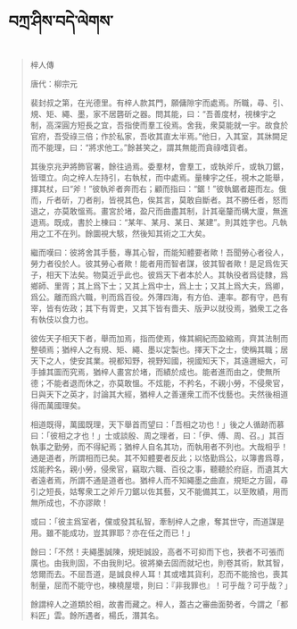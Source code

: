 # བཀྲ་ཤིས་བདེ་ལེགས་
> 梓人傳
> 
> 唐代：柳宗元 
> 
> 裴封叔之第，在光德里。有梓人款其門，願傭隙宇而處焉。所職，尋、引、規、矩、繩、墨，家不居礱斫之器。問其能，曰：“吾善度材，視棟宇之制，高深圓方短長之宜，吾指使而羣工役焉。舍我，衆莫能就一宇。故食於官府，吾受祿三倍；作於私家，吾收其直太半焉。”他日，入其室，其牀闕足而不能理，曰：“將求他工。”餘甚笑之，謂其無能而貪祿嗜貨者。
> 
> 其後京兆尹將飾官署，餘往過焉。委羣材，會羣工，或執斧斤，或執刀鋸，皆環立。向之梓人左持引，右執杖，而中處焉。量棟宇之任，視木之能舉，揮其杖，曰“斧！”彼執斧者奔而右；顧而指曰：“鋸！”彼執鋸者趨而左。俄而，斤者斫，刀者削，皆視其色，俟其言，莫敢自斷者。其不勝任者，怒而退之，亦莫敢慍焉。畫宮於堵，盈尺而曲盡其制，計其毫釐而構大廈，無進退焉。既成，書於上棟曰：“某年、某月、某日、某建”。則其姓字也。凡執用之工不在列。餘圜視大駭，然後知其術之工大矣。
> 
> 繼而嘆曰：彼將舍其手藝，專其心智，而能知體要者歟！吾聞勞心者役人，勞力者役於人。彼其勞心者歟！能者用而智者謀，彼其智者歟！是足爲佐天子，相天下法矣。物莫近乎此也。彼爲天下者本於人。其執役者爲徒隸，爲鄉師、里胥；其上爲下士；又其上爲中士，爲上士；又其上爲大夫，爲卿，爲公。離而爲六職，判而爲百役。外薄四海，有方伯、連率。郡有守，邑有宰，皆有佐政；其下有胥吏，又其下皆有嗇夫、版尹以就役焉，猶衆工之各有執伎以食力也。
> 
> 彼佐天子相天下者，舉而加焉，指而使焉，條其綱紀而盈縮焉，齊其法制而整頓焉；猶梓人之有規、矩、繩、墨以定製也。擇天下之士，使稱其職；居天下之人，使安其業。視都知野，視野知國，視國知天下，其遠邇細大，可手據其圖而究焉，猶梓人畫宮於堵，而績於成也。能者進而由之，使無所德；不能者退而休之，亦莫敢慍。不炫能，不矜名，不親小勞，不侵衆官，日與天下之英才，討論其大經，猶梓人之善運衆工而不伐藝也。夫然後相道得而萬國理矣。
> 
> 相道既得，萬國既理，天下舉首而望曰：「吾相之功也！」後之人循跡而慕曰：「彼相之才也！」士或談殷、周之理者，曰：「伊、傅、周、召。」其百執事之勤勞，而不得紀焉；猶梓人自名其功，而執用者不列也。大哉相乎！通是道者，所謂相而已矣。其不知體要者反此；以恪勤爲公，以簿書爲尊，炫能矜名，親小勞，侵衆官，竊取六職、百役之事，聽聽於府庭，而遺其大者遠者焉，所謂不通是道者也。猶梓人而不知繩墨之曲直，規矩之方圓，尋引之短長，姑奪衆工之斧斤刀鋸以佐其藝，又不能備其工，以至敗績，用而無所成也，不亦謬歟！
> 
> 或曰：「彼主爲室者，儻或發其私智，牽制梓人之慮，奪其世守，而道謀是用。雖不能成功，豈其罪耶？亦在任之而已！」
> 
> 餘曰：「不然！夫繩墨誠陳，規矩誠設，高者不可抑而下也，狹者不可張而廣也。由我則固，不由我則圮。彼將樂去固而就圮也，則卷其術，默其智，悠爾而去。不屈吾道，是誠良梓人耳！其或嗜其貨利，忍而不能捨也，喪其制量，屈而不能守也，棟橈屋壞，則曰：『非我罪也』！可乎哉？可乎哉？」
> 
> 餘謂梓人之道類於相，故書而藏之。梓人，蓋古之審曲面勢者，今謂之「都料匠」雲。餘所遇者，楊氏，潛其名。
>